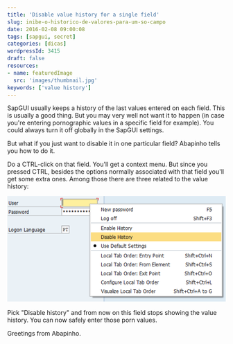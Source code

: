 ```yaml
---
title: 'Disable value history for a single field'
slug: inibe-o-historico-de-valores-para-um-so-campo
date: 2016-02-08 09:00:08
tags: [sapgui, secret]
categories: [dicas]
wordpressId: 3415
draft: false
resources:
- name: featuredImage
  src: 'images/thumbnail.jpg'
keywords: ['value history']
---
```

SapGUI usually keeps a history of the last values entered on each field. This is usually a good thing. But you may very well not want it to happen (in case you're entering pornographic values in a specific field for example). You could always turn it off globally in the SapGUI settings.

But what if you just want to disable it in one particular field? Abapinho tells you how to do it.

<!--more-->

Do a CTRL-click on that field. You'll get a context menu. But since you pressed CTRL, besides the options normally associated with that field you'll get some extra ones. Among those there are three related to the value history:

![disable_history][1]

Pick "Disable history" and from now on this field stops showing the value history. You can now safely enter those porn values.

Greetings from Abapinho.

   [1]: images/disable_history.png
